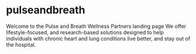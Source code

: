 # pulseandbreath
Welcome to the Pulse and Breath Wellness Partners landing page
We offer lifestyle-focused, and research-based solutions designed to help individuals with chronic heart and lung conditions live better, and stay out of the hospital. 

